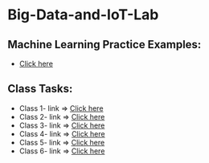 # Big-Data-and-IoT-Lab

## Machine Learning Practice Examples:
- <a href="https://github.com/Bithi-MBSTU/Machine-Learning-Practice-Examples"> Click here </a>


## Class Tasks:
- Class 1-  link => <a href="https://colab.research.google.com/drive/1yam8oev32w0nXXw6NnIeQdxVgws3uEQS?authuser=1"> Click here </a>
- Class 2-  link => <a href="https://colab.research.google.com/drive/1t6zsu6T3H5EttMvPAUib-8F7JpDaBiNs?authuser=1"> Click here </a>
- Class 3-  link => <a href="https://colab.research.google.com/drive/11LCJ8avDNbhCNj37ZUXcdLKGvTCgZJSi?authuser=1#scrollTo=GYBEIiG11cpb"> Click here </a>
- Class 4-  link => <a href="https://colab.research.google.com/drive/1IY6TaI5InwfvffC_Qeb5qgSX9YWL3S3y?authuser=1"> Click here </a>
- Class 5-  link => <a href="https://github.com/Maria-Akther-Mimi/Big-Data-and-IoT-Lab/blob/main/Data%20Preprocessing_Class%205.ipynb"> Click here </a>
- Class 6-  link => <a href="https://github.com/Maria-Akther-Mimi/Big-Data-and-IoT-Lab/blob/main/FS%2CPCA%2CRegularization_Class%206.ipynb"> Click here </a>



